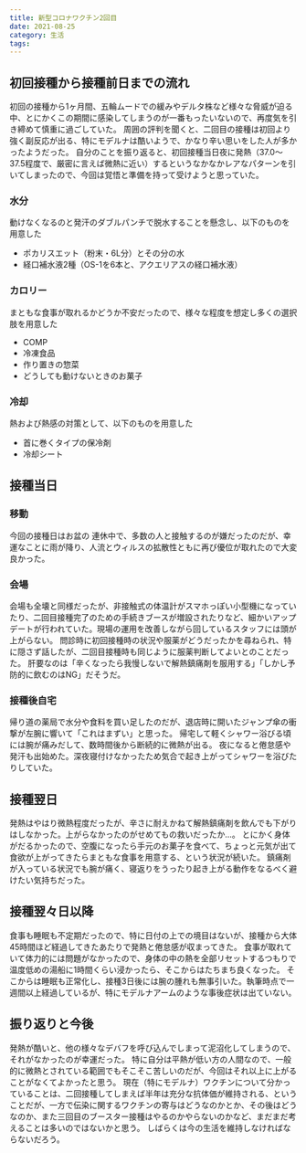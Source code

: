 ```yaml
---
title: 新型コロナワクチン2回目
date: 2021-08-25
category: 生活
tags: 
---
```


## 初回接種から接種前日までの流れ

初回の接種から1ヶ月間、五輪ムードでの緩みやデルタ株など様々な脅威が迫る中、とにかくこの期間に感染してしまうのが一番もったいないので、再度気を引き締めて慎重に過ごしていた。
周囲の評判を聞くと、二回目の接種は初回より強く副反応が出る、特にモデルナは酷いようで、かなり辛い思いをした人が多かったようだった。
自分のことを振り返ると、初回接種当日夜に発熱（37.0～37.5程度で、厳密に言えば微熱に近い）するというなかなかレアなパターンを引いてしまったので、今回は覚悟と準備を持って受けようと思っていた。

### 水分

動けなくなるのと発汗のダブルパンチで脱水することを懸念し、以下のものを用意した

* ポカリスエット（粉末・6L分）とその分の水
* 経口補水液2種（OS-1を6本と、アクエリアスの経口補水液）

### カロリー

まともな食事が取れるかどうか不安だったので、様々な程度を想定し多くの選択肢を用意した

* COMP
* 冷凍食品
* 作り置きの惣菜
* どうしても動けないときのお菓子

### 冷却

熱および熱感の対策として、以下のものを用意した

* 首に巻くタイプの保冷剤
* 冷却シート

## 接種当日

### 移動

今回の接種日はお盆の 連休中で、多数の人と接触するのが嫌だったのだが、幸運なことに雨が降り、人流とウィルスの拡散性ともに再び優位が取れたので大変良かった。

### 会場

会場も全壊と同様だったが、非接触式の体温計がスマホっぽい小型機になっていたり、二回目接種完了のための手続きブースが増設されたりなど、細かいアップデートが行われていた。現場の運用を改善しながら回しているスタッフには頭が上がらない。
問診時に初回接種時の状況や服薬がどうだったかを尋ねられ、特に隠さず話したが、二回目接種時も同じように服薬判断してよいとのことだった。
肝要なのは「辛くなったら我慢しないで解熱鎮痛剤を服用する」「しかし予防的に飲むのはNG」だそうだ。

### 接種後自宅

帰り道の薬局で水分や食料を買い足したのだが、退店時に開いたジャンプ傘の衝撃が左腕に響いて「これはまずい」と思った。
帰宅して軽くシャワー浴びる頃には腕が痛みだして、数時間後から断続的に微熱が出る。
夜になると倦怠感や発汗も出始めた。深夜寝付けなかったため気合で起き上がってシャワーを浴びたりしていた。

## 接種翌日

発熱はやはり微熱程度だったが、辛さに耐えかねて解熱鎮痛剤を飲んでも下がりはしなかった。上がらなかったのがせめてもの救いだったか…。
とにかく身体がだるかったので、空腹になったら手元のお菓子を食べて、ちょっと元気が出て食欲が上がってきたらまともな食事を用意する、という状況が続いた。
鎮痛剤が入っている状況でも腕が痛く、寝返りをうったり起き上がる動作をなるべく避けたい気持ちだった。

## 接種翌々日以降

食事も睡眠も不定期だったので、特に日付の上での境目はないが、接種から大体45時間ほど経過してきたあたりで発熱と倦怠感が収まってきた。
食事が取れていて体力的には問題がなかったので、身体の中の熱を全部リセットするつもりで温度低めの湯船に1時間くらい浸かったら、そこからはたちまち良くなった。
そこからは睡眠も正常化し、接種3日後には腕の腫れも無事引いた。執筆時点で一週間以上経過しているが、特にモデルナアームのような事後症状は出ていない。

## 振り返りと今後

発熱が酷いと、他の様々なデバフを呼び込んでしまって泥沼化してしまうので、それがなかったのが幸運だった。
特に自分は平熱が低い方の人間なので、一般的に微熱とされている範囲でもそこそこ苦しいのだが、今回はそれ以上に上がることがなくてよかったと思う。
現在（特にモデルナ）ワクチンについて分かっていることは、二回接種してしまえば半年は充分な抗体価が維持される、ということだが、一方で伝染に関するワクチンの寄与はどうなのかとか、その後はどうなのか、また三回目のブースター接種はやるのかやらないのかなど、まだまだ考えることは多いのではないかと思う。
しばらくは今の生活を維持しなければならないだろう。